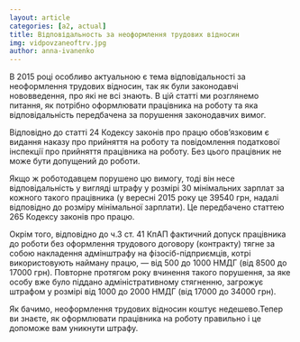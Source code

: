 ```yaml
---
layout: article
categories: [a2, actual]
title: Відповідальность за неоформлення трудових відносин
img: vidpovzaneoftrv.jpg
author: anna-ivanenko
---
```

В 2015 році особливо актуальною є тема  відповідальності за неоформлення трудових відносин, так як були законодавчі 
нововведення, про які не всі знають. В цій статті ми розглянемо питання, як потрібно оформлювати працівника на роботу та 
яка відповідальність передбачена за порушення законодавчих вимог.

Відповідно до статті 24 Кодексу законів про працю обов’язковим є  видання наказу про прийняття на роботу та повідомлення 
податкової інспекції про прийняття працівника на роботу. Без цього працівник не може бути допущений до роботи.

Якщо ж роботодавцем порушено цю вимогу, тоді він несе відповідальність у вигляді штрафу у розмірі 30 мінімальних зарплат за 
кожного такого працівника (у вересні 2015 року це 39540 грн, надалі відповідно до розміру мінімальної зарплати). Це передбачено статтею 265 Кодексу законів про працю.

Окрім того, відповідно до ч.3 ст. 41 КпАП фактичний допуск працівника до роботи без оформлення трудового договору (контракту) тягне за собою накладення адмінштрафу на фізосіб-підприємців, котрі використовують найману працю, — від 500 до 1000 НМДГ (від 
8500 до 17000 грн). Повторне протягом року вчинення такого порушення, за яке особу вже було піддано адміністративному стягненню, загрожує штрафом у розмірі від 1000 до 2000 НМДГ (від 17000 до 34000 грн).

Як бачимо, неоформлення трудових відносин коштує недешево.Тепер ви знаєте, як оформлювати працівника на роботу правильно і 
це допоможе вам  уникнути штрафу.
